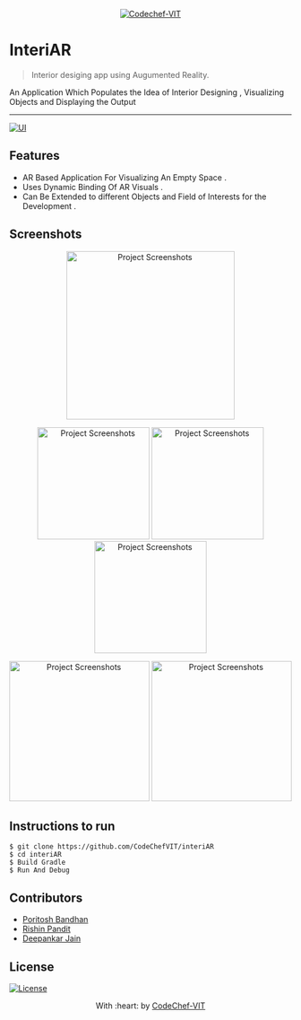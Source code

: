 <p align="center"><a href="http://www.codechefvit.com" target="_blank"><img src="https://s3.amazonaws.com/codechef_shared/sites/all/themes/abessive/logo-3.png" title="CodeChef-VIT" alt="Codechef-VIT"></a>
</p>

# InteriAR

> <Subtitle>
> Interior desiging app using Augumented Reality.

An Application Which Populates the Idea of Interior Designing , Visualizing Objects and Displaying the Output

---
  [![UI ](https://img.shields.io/badge/User%20Interface-Link%20to%20UI-orange?style=flat-square&logo=appveyor)](https://github.com/CodeChefVIT/interiAR/blob/master/Builds/App%20apk/interiAR.apk)




## Features
- AR Based Application For Visualizing An Empty Space . 
- Uses Dynamic Binding Of AR Visuals .
- Can Be Extended to different Objects and Field of Interests for the Development .




## Screenshots

<p align="center">
	<img src="https://github.com/decipher07/interiAR/blob/master/Builds/InitialStartup.jpeg" alt="Project Screenshots" width="300px">
</p>
	
<p align="center">
	<img src="https://github.com/decipher07/interiAR/blob/master/Builds/Categories.jpeg" alt="Project Screenshots" width="200px">		<img src="https://github.com/decipher07/interiAR/blob/master/Builds/recyclerview-4.jpeg" alt="Project Screenshots" width="200px">	<img src="https://github.com/decipher07/interiAR/blob/master/Builds/Login.jpeg" alt="Project Screenshots" width="200px">
</p>

<p align="center">	
	<img src="https://github.com/decipher07/interiAR/blob/master/Builds/CameraActivity.jpeg" alt="Project Screenshots" width="250px">		<img src="https://github.com/decipher07/interiAR/blob/master/Builds/Profile.jpeg" alt="Project Screenshots" width="250px">
</p>


## Instructions to run

```
$ git clone https://github.com/CodeChefVIT/interiAR
$ cd interiAR
$ Build Gradle
$ Run And Debug
```

## Contributors
- <a href="https://github.com/crusher-pb">Poritosh Bandhan</a>
- <a href="https://github.com/rishinpandit09">Rishin Pandit</a>
- <a href="https://github.com/decipher07">Deepankar Jain</a>

## License

[![License](http://img.shields.io/:license-mit-blue.svg?style=flat-square)](http://badges.mit-license.org)

<p align="center">
	With :heart:   by <a href="http://www.codechefvit.com" target="_blank"> CodeChef-VIT</a>
</p>
